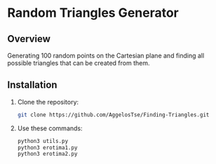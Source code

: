 # Random Triangles Generator

## Overview

Generating 100 random points on the Cartesian plane and finding all possible triangles that can be created from them.


## Installation

1. Clone the repository:

   ```bash
   git clone https://github.com/AggelosTse/Finding-Triangles.git

2. Use these commands:

    ```bash
   python3 utils.py
   python3 erotima1.py
   python3 erotima2.py 